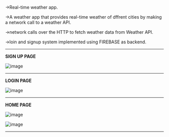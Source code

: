 ->Real-time weather app.

->A weather app that provides real-time weather of dffrent cities by making a network call to a weather API.

->network calls over the HTTP to fetch weather data from Weather API.

->loin and signup system implemented using FIREBASE as backend.


----------------------------------------------------------------------------------------------------------------------------------------------------------------------
**SIGN UP PAGE**


![image](https://user-images.githubusercontent.com/92781591/186157538-6173aa17-2b39-46e6-b0c9-a7c723e44781.png)



-----------------------------------------------------------------------------------------------------------------------------------------------------------------------

**LOGIN PAGE**


![image](https://user-images.githubusercontent.com/92781591/186157716-78d441bf-bb16-4824-889b-f8adfe089b2e.png)



-----------------------------------------------------------------------------------------------------------------------------------------------------------------------

**HOME PAGE**


![image](https://user-images.githubusercontent.com/92781591/186157846-a97d7b9f-9364-484b-8e44-172504fcc9b2.png)



![image](https://user-images.githubusercontent.com/92781591/186157964-c3948384-8af9-4253-9f6b-68514d6dc458.png)



-----------------------------------------------------------------------------------------------------------------------------------------------------------------------

